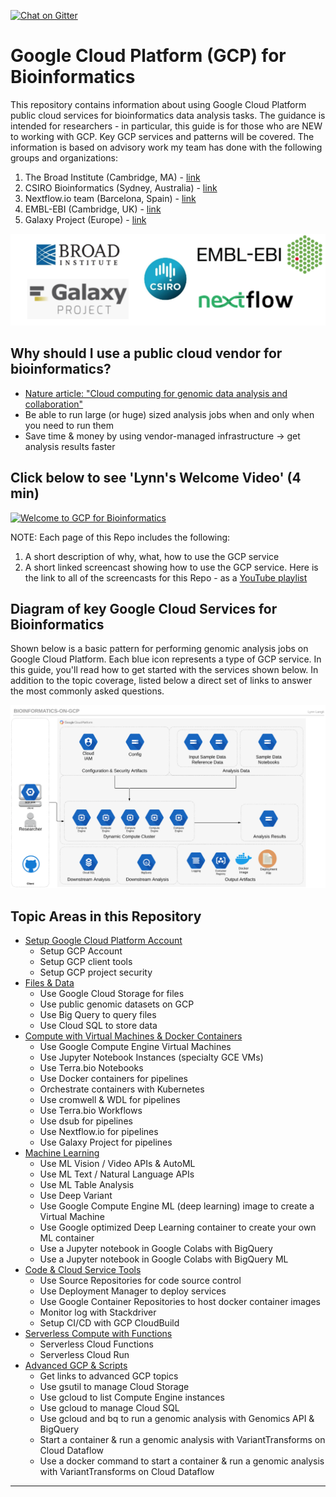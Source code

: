 [![Chat on Gitter](https://img.shields.io/gitter/room/gcp-for-bioinformatics/nextflow.svg?colorB=26af64&style=popout)](https://gitter.im/gcp-for-bioinformatics)

# Google Cloud Platform (GCP) for Bioinformatics
This repository contains information about using Google Cloud Platform public cloud services for bioinformatics data analysis tasks.  The guidance is intended for researchers - in particular, this guide is for those who are NEW to working with GCP.  Key GCP services and patterns will be covered. The information is based on advisory work my team has done with the following groups and organizations:

1) The Broad Institute (Cambridge, MA) - [link](https://www.broadinstitute.org)
2) CSIRO Bioinformatics (Sydney, Australia) - [link](https://bioinformatics.csiro.au/)
3) Nextflow.io team (Barcelona, Spain) - [link](https://www.nextflow.io/about-us.html)
4) EMBL-EBI (Cambridge, UK) - [link](https://www.ebi.ac.uk/)
5) Galaxy Project (Europe) - [link](https://galaxyproject.org/cloud/)

[![bioinformatics-groups](/images/logos.png)]() 

## Why should I use a public cloud vendor for bioinformatics?

- [Nature article: "Cloud computing for genomic data analysis and collaboration"](https://www.nature.com/articles/nrg.2017.113)
- Be able to run large (or huge) sized analysis jobs when and only when you need to run them
- Save time & money by using vendor-managed infrastructure -> get analysis results faster



## Click below to see 'Lynn's Welcome Video' (4 min) 

[![Welcome to GCP for Bioinformatics](http://img.youtube.com/vi/YoFkSVDlN6k/0.jpg)](http://www.youtube.com/watch?v=YoFkSVDlN6k "Welcome to GCP for Bioinformatics")

NOTE: Each page of this Repo includes the following:  
1. A short description of why, what, how to use the GCP service
2. A short linked screencast showing how to use the GCP service.   Here is the link to all of the screencasts for this Repo - as a [YouTube playlist](https://www.youtube.com/playlist?list=PL4Q4HssKcxYvcixWS08UFaYIH7y4IAV0z)



## Diagram of key Google Cloud Services for Bioinformatics

Shown below is a basic pattern for performing genomic analysis jobs on Google Cloud Platform. Each blue icon represents a type of GCP service.  In this guide, you'll read how to get started with the services shown below.  In addition to the topic coverage, listed below a direct set of links to answer the most commonly asked questions.

[![gcp-bioinformatics](/images/main.png)]() 


## Topic Areas in this Repository

- [Setup Google Cloud Platform Account](https://github.com/lynnlangit/gcp-for-bioinformatics/tree/master/0_Setup_GCP_account)
    - Setup GCP Account
    - Setup GCP client tools
    - Setup GCP project security
- [Files & Data](https://github.com/lynnlangit/gcp-for-bioinformatics/tree/master/1_Files_%26_Data) 
    - Use Google Cloud Storage for files
    - Use public genomic datasets on GCP
    - Use Big Query to query files
    - Use Cloud SQL to store data
- [Compute with Virtual Machines & Docker Containers](https://github.com/lynnlangit/gcp-for-bioinformatics/tree/master/2_Virtual_Machines_%26_Docker_Containers)
    - Use Google Compute Engine Virtual Machines
    - Use Jupyter Notebook Instances (specialty GCE VMs)
    - Use Terra.bio Notebooks
    - Use Docker containers for pipelines
    - Orchestrate containers with Kubernetes
    - Use cromwell & WDL for pipelines
    - Use Terra.bio Workflows
    - Use dsub for pipelines 
    - Use Nextflow.io for pipelines
    - Use Galaxy Project for pipelines
- [Machine Learning](https://github.com/lynnlangit/gcp-for-bioinformatics/tree/master/3_Machine_Learning)
    - Use ML Vision / Video APIs & AutoML
    - Use ML Text / Natural Language APIs
    - Use ML Table Analysis
    - Use Deep Variant
    - Use Google Compute Engine ML (deep learning) image to create a Virtual Machine
    - Use Google optimized Deep Learning container to create your own ML container
    - Use a Jupyter notebook in Google Colabs with BigQuery
    - Use a Jupyter notebook in Google Colabs with BigQuery ML
- [Code & Cloud Service Tools](https://github.com/lynnlangit/gcp-for-bioinformatics/tree/master/4_Code_%26_Cloud_Service_Tools)
    - Use Source Repositories for code source control
    - Use Deployment Manager to deploy services
    - Use Google Container Repositories to host docker container images
    - Monitor log with Stackdriver
    - Setup CI/CD with GCP CloudBuild
- [Serverless Compute with Functions](https://github.com/lynnlangit/gcp-for-bioinformatics/tree/master/5_Serverless_Compute_with_Functions)
    - Serverless Cloud Functions 
    - Serverless Cloud Run
- [Advanced GCP & Scripts](https://github.com/lynnlangit/gcp-for-bioinformatics/tree/master/6_Advanced_GCP_%26_Scripts)
    - Get links to advanced GCP topics
    - Use gsutil to manage Cloud Storage
    - Use gcloud to list Compute Engine instances
    - Use gcloud to manage Cloud SQL
    - Use gcloud and bq to run a genomic analysis with Genomics API & BigQuery
    - Start a container & run a genomic analysis with VariantTransforms on Cloud Dataflow
    - Use a docker command to start a container & run a genomic analysis with VariantTransforms on Cloud Dataflow

----

